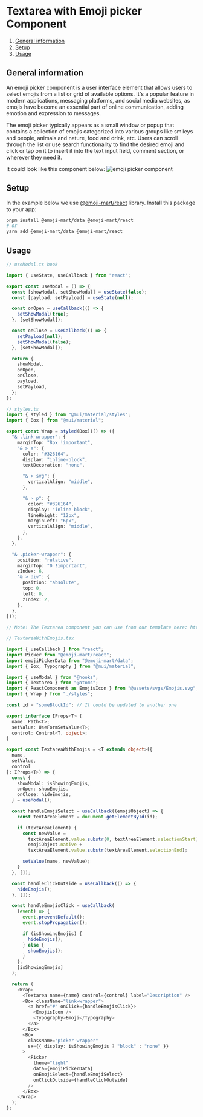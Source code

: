 # Textarea with Emoji picker Component

1. [General information](#general-info)
2. [Setup](#setup)
3. [Usage](#usage)

## General information

An emoji picker component is a user interface element that allows users to select emojis from a list or grid of available options. It's a popular feature in modern applications, messaging platforms, and social media websites, as emojis have become an essential part of online communication, adding emotion and expression to messages.

The emoji picker typically appears as a small window or popup that contains a collection of emojis categorized into various groups like smileys and people, animals and nature, food and drink, etc. Users can scroll through the list or use search functionality to find the desired emoji and click or tap on it to insert it into the text input field, comment section, or wherever they need it.

It could look like this component below:
![emoji picker component](https://github.com/uptechteam/fe-cookbook/assets/13544983/39d199a3-90e5-4a34-8712-aa69f9f0fef8)

## Setup

In the example below we use [@emoji-mart/react](https://github.com/missive/emoji-mart) library.
Install this package to your app:

```bash
pnpm install @emoji-mart/data @emoji-mart/react
# or
yarn add @emoji-mart/data @emoji-mart/react
```

## Usage

```typescript
// useModal.ts hook

import { useState, useCallback } from "react";

export const useModal = () => {
  const [showModal, setShowModal] = useState(false);
  const [payload, setPayload] = useState(null);

  const onOpen = useCallback(() => {
    setShowModal(true);
  }, [setShowModal]);

  const onClose = useCallback(() => {
    setPayload(null);
    setShowModal(false);
  }, [setShowModal]);

  return {
    showModal,
    onOpen,
    onClose,
    payload,
    setPayload,
  };
};

// styles.ts
import { styled } from "@mui/material/styles";
import { Box } from "@mui/material";

export const Wrap = styled(Box)(() => ({
  "& .link-wrapper": {
    marginTop: "8px !important",
    "& > a": {
      color: "#326164",
      display: "inline-block",
      textDecoration: "none",

      "& > svg": {
        verticalAlign: "middle",
      },

      "& > p": {
        color: "#326164",
        display: "inline-block",
        lineHeight: "12px",
        marginLeft: "6px",
        verticalAlign: "middle",
      },
    },
  },

  "& .picker-wrapper": {
    position: "relative",
    marginTop: "0 !important",
    zIndex: 6,
    "& > div": {
      position: "absolute",
      top: 0,
      left: 0,
      zIndex: 2,
    },
  },
}));

// Note! The Textarea component you can use from our template here: https://github.com/uptechteam/fe-vitejs-template/tree/develop/src/components/atoms/ControlledFields/Textarea

// TextareaWithEmojis.tsx

import { useCallback } from "react";
import Picker from "@emoji-mart/react";
import emojiPickerData from "@emoji-mart/data";
import { Box, Typography } from "@mui/material";

import { useModal } from "@hooks";
import { Textarea } from "@atoms";
import { ReactComponent as EmojisIcon } from "@assets/svgs/Emojis.svg";
import { Wrap } from "./styles";

const id = "someBlockId"; // It could be updated to another one

export interface IProps<T> {
  name: Path<T>;
  setValue: UseFormSetValue<T>;
  control: Control<T, object>;
}

export const TextareaWithEmojis = <T extends object>({
  name,
  setValue,
  control
}: IProps<T>) => {
  const {
    showModal: isShowingEmojis,
    onOpen: showEmojis,
    onClose: hideEmojis,
  } = useModal();

  const handleEmojiSelect = useCallback((emojiObject) => {
    const textAreaElement = document.getElementById(id);

    if (textAreaElement) {
      const newValue =
        textAreaElement.value.substr(0, textAreaElement.selectionStart) +
        emojiObject.native +
        textAreaElement.value.substr(textAreaElement.selectionEnd);

      setValue(name, newValue);
    }
  }, []);

  const handleClickOutside = useCallback(() => {
    hideEmojis();
  }, []);

  const handleEmojisClick = useCallback(
    (event) => {
      event.preventDefault();
      event.stopPropagation();

      if (isShowingEmojis) {
        hideEmojis();
      } else {
        showEmojis();
      }
    },
    [isShowingEmojis]
  );

  return (
    <Wrap>
      <Textarea name={name} control={control} label="Description" />
      <Box className="link-wrapper">
        <a href="#" onClick={handleEmojisClick}>
          <EmojisIcon />
          <Typography>Emoji</Typography>
        </a>
      </Box>
      <Box
        className="picker-wrapper"
        sx={{ display: isShowingEmojis ? "block" : "none" }}
      >
        <Picker
          theme="light"
          data={emojiPickerData}
          onEmojiSelect={handleEmojiSelect}
          onClickOutside={handleClickOutside}
        />
      </Box>
    </Wrap>
  );
};
```
